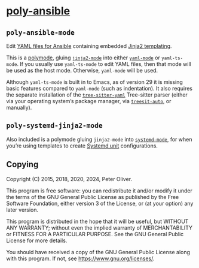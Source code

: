 # [poly-ansible](https://gitlab.com/mavit/poly-ansible/)

## `poly-ansible-mode`

Edit [YAML files for Ansible](https://docs.ansible.com/ansible/latest/reference_appendices/YAMLSyntax.html) containing embedded [Jinja2 templating](http://jinja.pocoo.org/docs/).

This is a [polymode](https://polymode.github.io/), gluing [`jinja2-mode`](https://github.com/paradoxxxzero/jinja2-mode) into either  [`yaml-mode`](https://github.com/yoshiki/yaml-mode) or `yaml-ts-mode`.  If you usually use `yaml-ts-mode` to edit YAML files, then that mode will be used as the host mode.  Otherwise, `yaml-mode` will be used.

Although `yaml-ts-mode` is built in to Emacs, as of version 29 it is missing basic features compared to `yaml-mode` (such as indentation).  It also requires the separate installation of the [`tree-sitter-yaml`](https://github.com/tree-sitter-grammars/tree-sitter-yaml) Tree-sitter parser (either via your operating system’s package manager, via [`treesit-auto`](https://github.com/renzmann/treesit-auto), or manually).

## `poly-systemd-jinja2-mode`

Also included is a polymode gluing `jinja2-mode` into [`systemd-mode`](https://github.com/holomorph/systemd-mode/), for when you’re using templates to create [Systemd unit](https://www.freedesktop.org/software/systemd/man/latest/systemd.unit.html) configurations.

## Copying

Copyright (C) 2015, 2018, 2020, 2024, Peter Oliver.

This program is free software: you can redistribute it and/or modify it under the terms of the GNU General Public License as published by the Free Software Foundation, either version 3 of the License, or (at your option) any later version.

This program is distributed in the hope that it will be useful, but WITHOUT ANY WARRANTY; without even the implied warranty of MERCHANTABILITY or FITNESS FOR A PARTICULAR PURPOSE.  See the GNU General Public License for more details.

You should have received a copy of the GNU General Public License along with this program.  If not, see <https://www.gnu.org/licenses/>.
